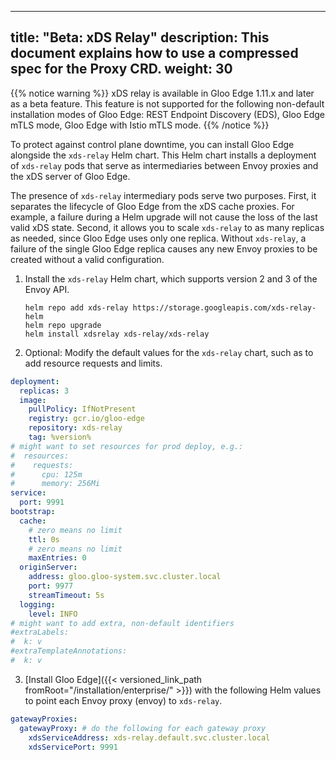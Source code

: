 
---
title: "Beta: xDS Relay"
description: This document explains how to use a compressed spec for the Proxy CRD.
weight: 30
---

{{% notice warning %}}
xDS relay is available in Gloo Edge 1.11.x and later as a beta feature. This feature is not supported for the following non-default installation modes of Gloo Edge: REST Endpoint Discovery (EDS), Gloo Edge mTLS mode, Gloo Edge with Istio mTLS mode.
{{% /notice %}}

To protect against control plane downtime, you can install Gloo Edge alongside the `xds-relay` Helm chart. This Helm chart installs a deployment of `xds-relay` pods that serve as intermediaries between Envoy proxies and the xDS server of Gloo Edge.

The presence of `xds-relay` intermediary pods serve two purposes. First, it separates the lifecycle of Gloo Edge from the xDS cache proxies. For example, a failure during a Helm upgrade will not cause the loss of the last valid xDS state. Second, it allows you to scale `xds-relay` to as many replicas as needed, since Gloo Edge uses only one replica. Without `xds-relay`, a failure of the single Gloo Edge replica causes any new Envoy proxies to be created without a valid configuration.

1. Install the `xds-relay` Helm chart, which supports version 2 and 3 of the Envoy API.
   ```shell
   helm repo add xds-relay https://storage.googleapis.com/xds-relay-helm
   helm repo upgrade
   helm install xdsrelay xds-relay/xds-relay
   ```

2. Optional: Modify the default values for the `xds-relay` chart, such as to add resource requests and limits.
```yaml
deployment:
  replicas: 3
  image:
    pullPolicy: IfNotPresent
    registry: gcr.io/gloo-edge
    repository: xds-relay
    tag: %version%
# might want to set resources for prod deploy, e.g.:
#  resources:
#    requests:
#      cpu: 125m
#      memory: 256Mi
service:
  port: 9991
bootstrap:
  cache:
    # zero means no limit
    ttl: 0s
    # zero means no limit
    maxEntries: 0
  originServer:
    address: gloo.gloo-system.svc.cluster.local
    port: 9977
    streamTimeout: 5s
  logging:
    level: INFO
# might want to add extra, non-default identifiers
#extraLabels:
#  k: v
#extraTemplateAnnotations:
#  k: v
```

3. [Install Gloo Edge]({{< versioned_link_path fromRoot="/installation/enterprise/" >}}) with the following Helm values to point each Envoy proxy (envoy) to `xds-relay`.
```yaml
gatewayProxies:
  gatewayProxy: # do the following for each gateway proxy
    xdsServiceAddress: xds-relay.default.svc.cluster.local
    xdsServicePort: 9991
```